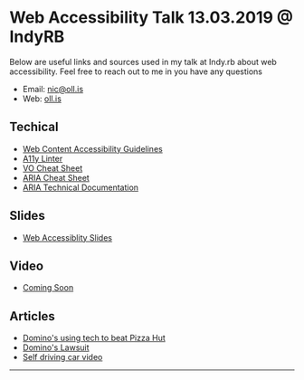 # Web Accessibility Talk 13.03.2019 @ IndyRB
Below are useful links and sources used in my talk at Indy.rb about web accessibility.
Feel free to reach out to me in you have any questions 
- Email: [nic@oll.is](mailto:nic@oll.is)
- Web: [oll.is](https://nic.oll.is)

## Techical
- [Web Content Accessibility Guidelines](https://www.w3.org/WAI/standards-guidelines/wcag/)
- [A11y Linter](https://github.com/evcohen/eslint-plugin-jsx-a11y#readme)
- [VO Cheat Sheet](https://dequeuniversity.com/assets/pdf/screenreaders/voiceover-osx-guide.pdf)
- [ARIA Cheat Sheet](http://lab.abhinayrathore.com/aria-cheatsheet/)
- [ARIA Technical Documentation](https://www.w3.org/TR/wai-aria-1.1/)

## Slides
- [Web Accessiblity Slides](https://nicollis.github.io/web-accessibility-slides/)

## Video
 - [Coming Soon](#)

## Articles
- [Domino's using tech to beat Pizza Hut](https://www.sj-r.com/news/20180310/how-dominos-used-technology-to-beat-rival-pizza-hut)
- [Domino's Lawsuit](https://www.fastcompany.com/90293399/ninth-circuit-court-dominos-pizza-website-is-bound-by-ada)
- [Self driving car video](https://www.youtube.com/watch?v=cdgQpa1pUUE)

---
